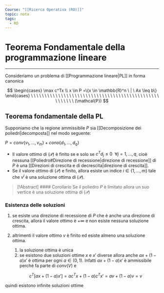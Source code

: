 ```yaml
---
Course: "[[Ricerca Operativa (RO)]]"
topic: nota
tags:
  - RO
---
```

# Teorema Fondamentale della programmazione lineare
---

Consideriamo un problema di [[Programmazione lineare|PL]] in forma canonica

$$
\begin{cases}
\max c^Tx \\
x \in P =\{x \in \mathbb{R}^n \ | \ Ax \leq b\}
\end{cases}
\ \ \ \ \ \ \ \ \ \ \ \ \ \ \ \ \ \ \ \ \ \ \ \ \ \ \ \ \ \ \ \ \ \ \ \ \ \ \ \ \ \ \ \ \ \ \ \ \ \ \ \ \ \
(\mathcal{P})
$$

## **Teorema fondamentale della PL**

Supponiamo che la regione ammissibile $P$ sia [[Decomposizione dei poliedri|decomposta]] nel modo seguente:

$P = conv\{v_1, \dots , v_m\} + cono\{d_1, \dots, d_q\}$

- Il valore ottimo di $(\mathcal{P})$ è finito se e solo se $c^T d_j \leq 0 \ \  \forall j = 1, \dots, q$, cioè nessuna [[Poliedro#Direzione di recessione|direzione di recessione]] di $P$ è una [[Direzioni di crescita e di decrescita|direzione di crescita]].
- Se il valore ottimo di $(\mathcal{P})$ e finito, allora esiste un indice $i \in \{1, \dots, m\}$ tale che $v^i$ è una soluzione ottima di $(\mathcal{P})$.


> [!Abstract] #### Corollario
>Se il poliedro $P$ è limitato allora un suo vertice è una soluzione ottima di $(\mathcal{P})$

### Esistenza delle soluzioni

1. se esiste una direzione di recessione di $P$ che è anche una direzione di crescita, allora il valore ottimo è $+\infty$ e non esiste nessuna soluzione ottima.
2. altrimenti il valore ottimo $v$ è finito ed esiste almeno una soluzione ottima.
    1. la soluzione ottima è unica
    2. se esistono due soluzioni ottime $x$ e $x'$ diverse allora anche $ax+(1-a)x'$ è ottima per ogni $a\in(0,1)$. Infatti $ax+(1-a)x'$ è ammissibile perché fa parte di $conv(V)$ e

    $$
    c^T[ax+(1-a)x']=ac^Tx+(1-a)c^Tx'=av+(1-a)v=v
    $$


quindi esistono infinite soluzioni ottime
